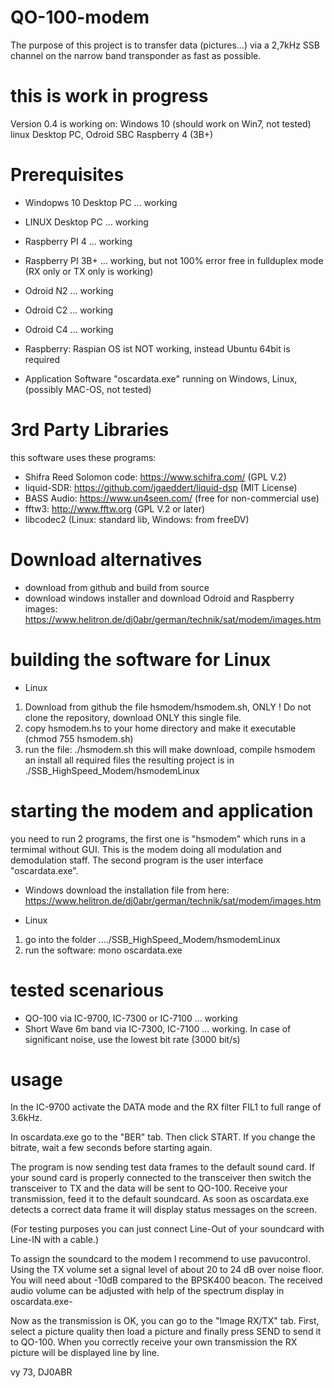 # QO-100-modem
The purpose of this project is to transfer data (pictures...) via a 2,7kHz SSB channel on the narrow band transponder as fast as possible.

# this is work in progress
Version 0.4 is working on:
Windows 10 (should work on Win7, not tested)
linux Desktop PC, 
Odroid SBC
Raspberry 4 (3B+)

# Prerequisites
* Windopws 10 Desktop PC ... working
* LINUX Desktop PC ... working
* Raspberry PI 4 ... working
* Raspberry PI 3B+ ... working, but not 100% error free in fullduplex mode (RX only or TX only is working)
* Odroid N2 ... working
* Odroid C2 ... working
* Odroid C4 ... working

* Raspberry: Raspian OS ist NOT working, instead Ubuntu 64bit is required

* Application Software "oscardata.exe" running on Windows, Linux, (possibly MAC-OS, not tested)

# 3rd Party Libraries
this software uses these programs:
* Shifra Reed Solomon code: https://www.schifra.com/ (GPL V.2)
* liquid-SDR: https://github.com/jgaeddert/liquid-dsp (MIT License)
* BASS Audio: https://www.un4seen.com/ (free for non-commercial use)
* fftw3: http://www.fftw.org (GPL V.2 or later)
* libcodec2 (Linux: standard lib, Windows: from freeDV)

# Download alternatives
* download from github and build from source
* download windows installer and download Odroid and Raspberry images:
https://www.helitron.de/dj0abr/german/technik/sat/modem/images.htm 


# building the software for Linux
* Linux
1. Download from github the file hsmodem/hsmodem.sh, ONLY ! Do not clone the repository, download ONLY this single file.
2. copy hsmodem.hs to your home directory and make it executable (chmod 755 hsmodem.sh)
3. run the file:  ./hsmodem.sh
this will make download, compile hsmodem an install all required files
the resulting project is in ./SSB_HighSpeed_Modem/hsmodemLinux

# starting the modem and application

you need to run 2 programs, the first one is "hsmodem" which runs in a termimal without GUI. This is the modem doing all modulation and demodulation staff.
The second program is the user interface "oscardata.exe".

* Windows
download the installation file from here:
https://www.helitron.de/dj0abr/german/technik/sat/modem/images.htm

* Linux
1. go into the folder ..../SSB_HighSpeed_Modem/hsmodemLinux
2. run the software:  mono  oscardata.exe

# tested scenarious

* QO-100 via IC-9700, IC-7300 or IC-7100 ... working
* Short Wave 6m band via IC-7300, IC-7100 ... working. In case of significant noise, use the lowest bit rate (3000 bit/s)


# usage

In the IC-9700 activate the DATA mode and the RX filter FIL1 to full range of 3.6kHz.

In oscardata.exe go to the "BER" tab. Then click START. If you change the bitrate, wait a few seconds before starting again.

The program is now sending test data frames to the default sound card. If your sound card is properly connected to the transceiver then switch the transceiver to TX and the data will be sent to QO-100.
Receive your transmission, feed it to the default soundcard. As soon as oscardata.exe detects a correct data frame it will display status messages on the screen.

(For testing purposes you can just connect Line-Out of your soundcard with Line-IN with a cable.)

To assign the soundcard to the modem I recommend to use pavucontrol. Using the TX volume set a signal level of about 20 to 24 dB over noise floor. You will need about -10dB compared to the BPSK400 beacon. The received audio volume can be adjusted with help of the spectrum display in oscardata.exe-

Now as the transmission is OK, you can go to the "Image RX/TX" tab. First, select a picture quality then load a picture and finally press SEND to send it to QO-100. When you correctly receive your own transmission the RX picture will be displayed line by line.

vy 73, DJ0ABR

